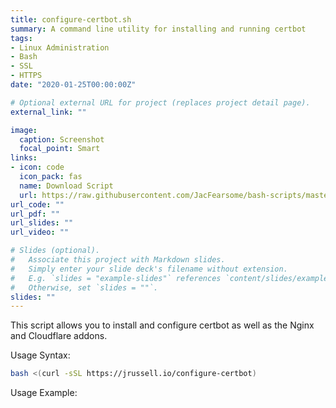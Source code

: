```yaml
---
title: configure-certbot.sh
summary: A command line utility for installing and running certbot
tags:
- Linux Administration
- Bash
- SSL
- HTTPS
date: "2020-01-25T00:00:00Z"

# Optional external URL for project (replaces project detail page).
external_link: ""

image:
  caption: Screenshot
  focal_point: Smart
links:
- icon: code
  icon_pack: fas
  name: Download Script
  url: https://raw.githubusercontent.com/JacFearsome/bash-scripts/master/web-server-scripts/configure-certbot.sh
url_code: ""
url_pdf: ""
url_slides: ""
url_video: ""

# Slides (optional).
#   Associate this project with Markdown slides.
#   Simply enter your slide deck's filename without extension.
#   E.g. `slides = "example-slides"` references `content/slides/example-slides.md`.
#   Otherwise, set `slides = ""`.
slides: ""
---
```

This script allows you to install and configure certbot as well as the Nginx and Cloudflare addons.

Usage Syntax:
```sh
bash <(curl -sSL https://jrussell.io/configure-certbot)
```

Usage Example:
<script id="asciicast-309740" src="https://asciinema.org/a/309740.js" async></script>
